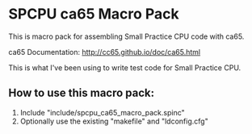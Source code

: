 # SPCPU ca65 Macro Pack
This is macro pack for assembling Small Practice CPU code with ca65.

ca65 Documentation:  http://cc65.github.io/doc/ca65.html

This is what I've been using to write test code for Small Practice CPU.


## How to use this macro pack:
1.  Include "include/spcpu\_ca65\_macro\_pack.spinc"
2.  Optionally use the existing "makefile" and "ldconfig.cfg"

